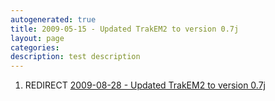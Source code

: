 ```yaml
---
autogenerated: true
title: 2009-05-15 - Updated TrakEM2 to version 0.7j
layout: page
categories: 
description: test description
---
```


1.  REDIRECT [2009-08-28 - Updated TrakEM2 to version 0.7j](2009-08-28_-_Updated_TrakEM2_to_version_0.7j)
